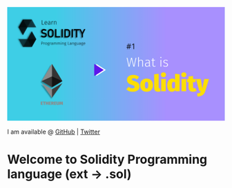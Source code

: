 <img src="/Tutorials/header-images/1-OG-what_is_solidity.png" width="630" title="Data Type in solidity">

I am available @ [GitHub](https://github.com/raj-pranav/learn-solidity/) | [Twitter](https://twitter.com/PranavRaj90)

# Welcome to Solidity Programming language (ext -> .sol)
